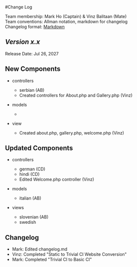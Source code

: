#Change Log

Team membership:  Mark Ho (Captain) & Vinz Balitaan (Mate)  
Team conventions: Allman notation, markdown for changelog  
Changelog format: [Markdown](https://github.com/adam-p/markdown-here/wiki/Markdown-Cheatsheet) 

## *Version x.x*

Release Date: Jul 26, 2027

## New Components

-   controllers

    -   serbian (AB)
    -   Created controllers for About.php and Gallery.php (Vinz)

-   models

    -

-   view
    -   Created about.php, gallery.php, welcome.php (Vinz)
    
## Updated Components

-   controllers

    -   german (CD)
    -   hindi (CD)
    -   Edited Welcome.php controller (Vinz)

-   models

    -   italian (AB)

-   views

    -   slovenian (AB)
    -   swedish
    
## Changelog

- Mark: Edited changelog.md
- Vinz: Completed "Static to Trivial CI Website Conversion"
- Mark: Completed "Trivial CI to Basic CI"
